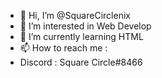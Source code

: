 - 👋 Hi, I’m @SquareCirclenix
- 👀 I’m interested in Web Develop
- 🌱 I’m currently learning HTML
- 📫 How to reach me : 
- Discord : Square Circle#8466

<!---
SquareCirclenix/SquareCirclenix is a ✨ special ✨ repository because its `README.md` (this file) appears on your GitHub profile.
You can click the Preview link to take a look at your changes.
--->
